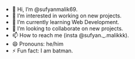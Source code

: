 - 👋 Hi, I’m @sufyanmalik69.
- 👀 I’m interested in working on new projects.
- 🌱 I’m currently learning Web Development.
- 💞️ I’m looking to collaborate on new projects.
- 📫 How to reach me (insta @sufyan._.malikkk).
- 😄 Pronouns: he/him
- ⚡ Fun fact: I am batman.

<!---
sufyanmalik69/sufyanmalik69 is a ✨ special ✨ repository because its `README.md` (this file) appears on your GitHub profile.
You can click the Preview link to take a look at your changes.
--->
